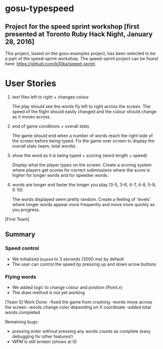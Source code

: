 # gosu-typespeed
## Project for the speed sprint workshop [first presented at Toronto Ruby Hack Night, January 28, 2016]

This project, based on the gosu-examples project, has been selected to be a part of the speed-sprint workshop.
The speed-sprint project can be found here: https://github.com/k00ka/speed-sprint.

# User Stories
1. text flies left to right + changes colour

	The play should see the words fly left to right across the screen. The speed of the flight should easily changed and the colour should change as it moves across.
2. end of game conditions + overall stats

	The game should end when a number of words reach the right side of the screen before being typed. Fix the game over screen to display the overall stats (wpm, total words).
3. show the word as it is being typed + scoring (word length + speed)

	Display what the player types on the screen. Create a scoring system where players get scores for correct submissions where the score is higher for longer words and for speedier words.
4. words are longer and faster the longer you play (3-5, 3-6, 4-7, 4-8, 5-9, 5-10)

	The words displayed seem pretty random. Create a feeling of 'levels' where longer words appear more frequently and move more quickly as you progress.

[First Team]
## Summary

### Speed control

* We initialized `@speed` to 3 seconds (3000 ms) by default
* The user can control the speed by pressing up and down arrow buttons

### Flying words

* We added logic to change colour and position (Point.x)
* The draw method is not yet working

[Team 5]
Work Done:
-fixed the game from crashing
-words move across the screen
-words change color depending on X coordinate
-added total words completed

Remaining bugs:
- pressing enter without pressing any words counts as complete (easy debugging for other features!)
- WPM is still broken (shows at 0)